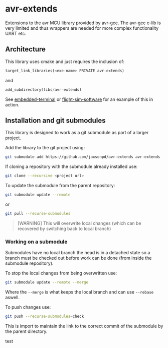 # avr-extends

Extensions to the avr MCU library provided by avr-gcc. The avr-gcc c-lib is very
limited and thus wrappers are needed for more complex functionality UART etc.

## Architecture

This library uses cmake and just requires the inclusion of:

```python
target_link_libraries(<exe-name> PRIVATE avr-extends)
```

and

```python
add_subdirectory(libs/avr-extends)
```

See [embedded-terminal](https://github.com/jaxsonpd/embedded-terminal) or [flight-sim-software](https://github.com/jaxsonpd/flight-sim-software) for an example of this in action.

## Installation and git submodules

This library is designed to work as a git submodule as part of a larger project.

Add the library to the git project using:

```bash
git submodule add https://github.com/jaxsonpd/avr-extends avr-extends
```

If cloning a repository with the submodule already installed use:

```bash
git clone --recursive <project url>
```

To update the submodule from the parent repository:

```bash
git submodule update --remote
```

or

```bash
git pull --recurse-submodules
```

> [WARNING]
> This will overwrite local changes (which can be recovered by switching back to local branch)

### Working on a submodule

Submodules have no local branch the head is in a detached state so a branch must
be checked out before work can be done (from inside the submodule repository).

To stop the local changes from being overwritten use:

```bash
git submodule update --remote --merge
```

Where the `--merge` is what keeps the local branch and can use `--rebase` aswell.

To push changes use:

```bash
git push --recurse-submodules=check
```

This is import to maintain the link to the correct commit of the submodule by
the parent directory.

test